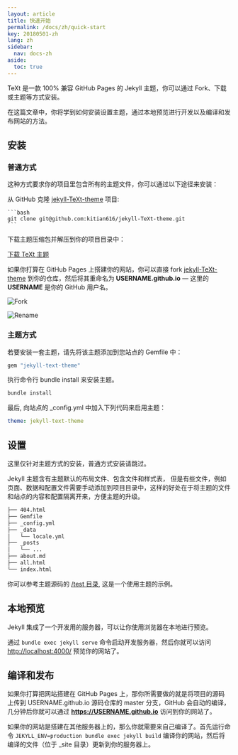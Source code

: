 ```yaml
---
layout: article
title: 快速开始
permalink: /docs/zh/quick-start
key: 20180501-zh
lang: zh
sidebar:
  nav: docs-zh
aside:
  toc: true
---
```


TeXt 是一款 100% 兼容 GitHub Pages 的 Jekyll 主题，你可以通过 Fork、下载或主题等方式安装。

在这篇文章中，你将学到如何安装设置主题，通过本地预览进行开发以及编译和发布网站的方法。

<!--more-->

## 安装

### 普通方式

这种方式要求你的项目里包含所有的主题文件，你可以通过以下途径来安装：

从 GitHub 克隆 [jekyll-TeXt-theme](https://github.com/kitian616/jekyll-TeXt-theme) 项目:

    ```bash
    git clone git@github.com:kitian616/jekyll-TeXt-theme.git
    ```

下载主题压缩包并解压到你的项目目录中：

<a class="button button--success button--rounded button--lg" href="https://github.com/kitian616/jekyll-TeXt-theme/archive/master.zip"><i class="fas fa-download"></i> 下载 TeXt 主题</a>

如果你打算在 GitHub Pages 上搭建你的网站，你可以直接 fork [jekyll-TeXt-theme](https://github.com/kitian616/jekyll-TeXt-theme) 到你的仓库，然后将其重命名为 **USERNAME.github.io** — 这里的 **USERNAME** 是你的 GitHub 用户名。

![Fork](https://raw.githubusercontent.com/kitian616/jekyll-TeXt-theme/master/docs/assets/images/github-fork.png)

![Rename](https://raw.githubusercontent.com/kitian616/jekyll-TeXt-theme/master/docs/assets/images/github-rename-repo.png)

### 主题方式

若要安装一套主题，请先将该主题添加到您站点的 Gemfile 中：

```ruby
gem "jekyll-text-theme"
```

执行命令行 bundle install 来安装主题。

```bash
bundle install
```

最后, 向站点的 _config.yml 中加入下列代码来启用主题：

```yaml
theme: jekyll-text-theme
```

## 设置

这里仅针对主题方式的安装，普通方式安装请跳过。

Jekyll 主题含有主题默认的布局文件、包含文件和样式表， 但是有些文件，例如页面、数据和配置文件需要手动添加到项目目录中，这样的好处在于将主题的文件和站点的内容和配置隔离开来，方便主题的升级。

```bash
├── 404.html
├── Gemfile
├── _config.yml
├── _data
│   └── locale.yml
├── _posts
│   └── ...
├── about.md
├── all.html
└── index.html
```

你可以参考主题源码的 [/test 目录](https://github.com/kitian616/jekyll-TeXt-theme/tree/master/test), 这是一个使用主题的示例。

## 本地预览

Jekyll 集成了一个开发用的服务器，可以让你使用浏览器在本地进行预览。

通过 `bundle exec jekyll serve` 命令启动开发服务器，然后你就可以访问 [http://localhost:4000/](http://localhost:4000/) 预览你的网站了。

## 编译和发布

如果你打算把网站搭建在 GitHub Pages 上，那你所需要做的就是将项目的源码上传到 USERNAME.github.io 源码仓库的 master 分支，GitHub 会自动的编译，几分钟后你就可以通过 **https://USERNAME.github.io** 访问到你的网站了。

如果你的网站是搭建在其他服务器上的，那么你就需要来自己编译了。首先运行命令 `JEKYLL_ENV=production bundle exec jekyll build` 编译你的网站，然后将编译的文件（位于 _site 目录）更新到你的服务器上。